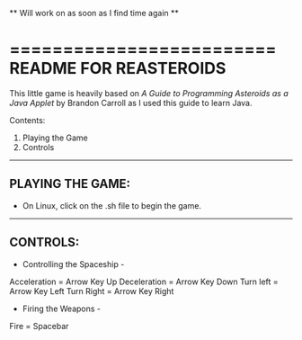 ** Will work on as soon as I find time again **

=========================
README FOR REASTEROIDS
=========================
This little game is heavily based on *A Guide to Programming Asteroids as a Java Applet* by Brandon Carroll as I used this guide to learn Java.

Contents:
1. Playing the Game
2. Controls

-------------------------------
PLAYING THE GAME:
-------------------------------
  - On Linux, click on the .sh file to begin the game. 

-----------------
CONTROLS:
-----------------
  - Controlling the Spaceship - 

Acceleration = Arrow Key Up
Deceleration = Arrow Key Down
Turn left = Arrow Key Left
Turn Right = Arrow Key Right

  - Firing the Weapons - 

Fire = Spacebar













